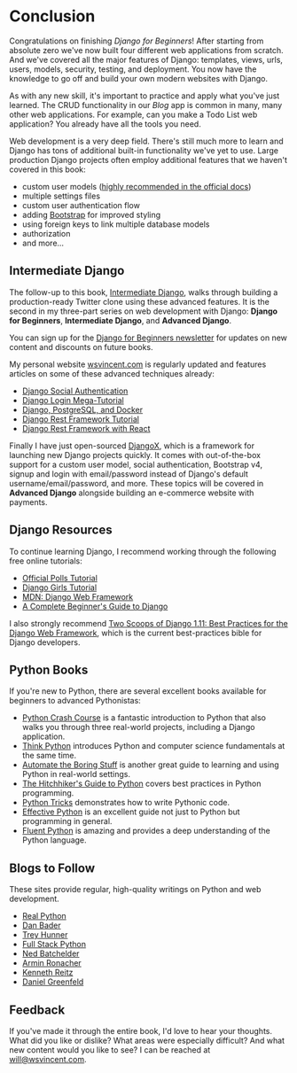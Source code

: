 # Conclusion

Congratulations on finishing *Django for Beginners*! After starting from absolute zero we've now built four different web applications from scratch. And we've covered all the major features of Django: templates, views, urls, users, models, security, testing, and deployment. You now have the knowledge to go off and build your own modern websites with Django.

As with any new skill, it's important to practice and apply what you've just learned. The CRUD functionality in our *Blog* app is common in many, many other web applications. For example, can you make a Todo List web application? You already have all the tools you need.

Web development is a very deep field. There's still much more to learn and Django has tons of additional built-in functionality we've yet to use. Large production Django projects often employ additional features that we haven't covered in this book:

* custom user models ([highly recommended in the official docs](https://docs.djangoproject.com/en/2.0/topics/auth/customizing/#using-a-custom-user-model-when-starting-a-project))
* multiple settings files
* custom user authentication flow
* adding [Bootstrap](https://getbootstrap.com/) for improved styling
* using foreign keys to link multiple database models
* authorization
* and more...

## Intermediate Django
The follow-up to this book, [Intermediate Django](https://intermediatedjango.com/), walks through building a production-ready Twitter clone using these advanced features. It is the second in my three-part series on web development with Django: **Django for Beginners**, **Intermediate Django**, and **Advanced Django**.

You can sign up for the [Django for Beginners newsletter](http://eepurl.com/cRL-aP) for updates on new content and discounts on future books.

My personal website [wsvincent.com](https://wsvincent.com/) is regularly updated and features articles on some of these advanced techniques already:

* [Django Social Authentication](https://wsvincent.com/django-allauth-tutorial/)
* [Django Login Mega-Tutorial](https://wsvincent.com/django-allauth-tutorial-custom-user-model/)
* [Django, PostgreSQL, and Docker](https://wsvincent.com/django-docker-postgresql/)
* [Django Rest Framework Tutorial](https://wsvincent.com/django-rest-framework-tutorial/)
* [Django Rest Framework with React](https://wsvincent.com/django-rest-framework-react-tutorial/)

Finally I have just open-sourced [DjangoX](https://github.com/wsvincent/djangox), which is a framework for launching new Django projects quickly. It comes with out-of-the-box support for a custom user model, social authentication, Bootstrap v4, signup and login with email/password instead of Django's default username/email/password, and more. These topics will be covered in **Advanced Django** alongside building an e-commerce website with payments.


## Django Resources
To continue learning Django, I recommend working through the following free online tutorials:

* [Official Polls Tutorial](https://docs.djangoproject.com/en/2.0/intro/tutorial01/)
* [Django Girls Tutorial](https://tutorial.djangogirls.org/en/)
* [MDN: Django Web Framework](https://developer.mozilla.org/en-US/docs/Learn/Server-side/Django)
* [A Complete Beginner's Guide to Django](https://simpleisbetterthancomplex.com/series/2017/09/04/a-complete-beginners-guide-to-django-part-1.html)

I also strongly recommend [Two Scoops of Django 1.11: Best Practices for the Django Web Framework](http://amzn.to/2tE8LaT), which is the current best-practices bible for Django developers.


## Python Books
If you're new to Python, there are several excellent books available for beginners to advanced Pythonistas:

* [Python Crash Course](http://amzn.to/2okggMH) is a fantastic introduction to Python that also walks you through three real-world projects, including a Django application.
* [Think Python](http://amzn.to/2G1Xwvn) introduces Python and computer science fundamentals at the same time.
* [Automate the Boring Stuff](http://amzn.to/2DmRGmn) is another great guide to learning and using Python in real-world settings.
* [The Hitchhiker's Guide to Python](http://amzn.to/2DpJtxH) covers best practices in Python programming.
* [Python Tricks](http://amzn.to/2G4A5S8) demonstrates how to write Pythonic code.
* [Effective Python](http://amzn.to/2nCqivT) is an excellent guide not just to Python but programming in general.
* [Fluent Python](http://amzn.to/2ovfgsR) is amazing and provides a deep understanding of the Python language.


## Blogs to Follow  
These sites provide regular, high-quality writings on Python and web development.

* [Real Python](https://realpython.com/blog/)
* [Dan Bader](https://dbader.org/)
* [Trey Hunner](http://treyhunner.com/)
* [Full Stack Python](https://www.fullstackpython.com/)
* [Ned Batchelder](https://nedbatchelder.com/blog/)
* [Armin Ronacher](http://lucumr.pocoo.org/)
* [Kenneth Reitz](https://www.kennethreitz.org/essays?category=Development)
* [Daniel Greenfeld](https://www.pydanny.com/)


## Feedback
If you've made it through the entire book, I'd love to hear your thoughts. What did you like or dislike? What areas were especially difficult? And what new content would you like to see? I can be reached at [will@wsvincent.com](mailto:will@wsvincent.com).

